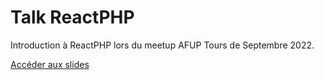 # Talk ReactPHP

Introduction à ReactPHP lors du meetup AFUP Tours de Septembre 2022.

[Accéder aux slides](https://slides.com/jameshemery/reactphp-intro)
